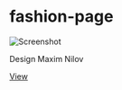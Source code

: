 # fashion-page

![Screenshot](https://cdn.dribbble.com/users/2079794/screenshots/4888809/034_tony_and_guy_mnv_1_001_.jpg)

Design Maxim Nilov 


[View](https://vigorous-meitner-9035de.netlify.app/)

